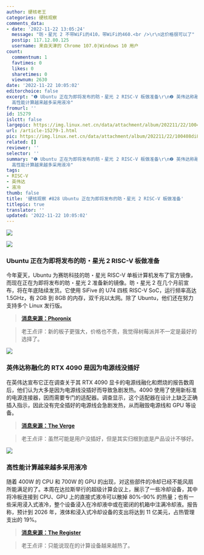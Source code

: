 ```yaml
---
author: 硬核老王
categories: 硬核观察
comments_data:
- date: '2022-11-22 13:05:24'
  message: "昉・星光 2 不带WiFi的410，带WiFi的460.<br />\r\n这价格很可以了"
  postip: 117.12.80.125
  username: 来自天津的 Chrome 107.0|Windows 10 用户
count:
  commentnum: 1
  favtimes: 0
  likes: 0
  sharetimes: 0
  viewnum: 2630
date: '2022-11-22 10:05:02'
editorchoice: false
excerpt: "❶ Ubuntu 正在为即将发布的昉・星光 2 RISC-V 板做准备\r\n❷ 英伟达称融化的 RTX 4090 是因为电源线没插好\r\n❸
  高性能计算越来越多采用液冷"
fromurl: ''
id: 15279
islctt: false
largepic: https://img.linux.net.cn/data/attachment/album/202211/22/100408di8jwzcvfigfwgfw.jpg
url: /article-15279-1.html
pic: https://img.linux.net.cn/data/attachment/album/202211/22/100408di8jwzcvfigfwgfw.jpg.thumb.jpg
related: []
reviewer: ''
selector: ''
summary: "❶ Ubuntu 正在为即将发布的昉・星光 2 RISC-V 板做准备\r\n❷ 英伟达称融化的 RTX 4090 是因为电源线没插好\r\n❸
  高性能计算越来越多采用液冷"
tags:
- RISC-V
- 英伟达
- 液冷
thumb: false
title: '硬核观察 #828 Ubuntu 正在为即将发布的昉・星光 2 RISC-V 板做准备'
titlepic: true
translator: ''
updated: '2022-11-22 10:05:02'
---
```


![](/data/attachment/album/202211/22/100408di8jwzcvfigfwgfw.jpg)


![](/data/attachment/album/202211/22/100416bjizxuiuyrstiptu.jpg)


### Ubuntu 正在为即将发布的昉・星光 2 RISC-V 板做准备


今年夏天，Ubuntu 为赛昉科技的昉・星光 RISC-V 单板计算机发布了官方镜像，而现在正在为即将发布的昉・星光 2 准备新的镜像。昉・星光 2 在几个月前宣布，将在年底陆续发货。它使用 SiFive 的 U74 四核 RISC-V SoC，运行频率高达 1.5GHz，有 2GB 到 8GB 的内存，双千兆以太网。除了 Ubuntu，他们还在努力支持多个 Linux 发行版。



> 
> **[消息来源：Phoronix](https://www.phoronix.com/news/Ubuntu-StarFive-VisionFive-2)**
> 
> 
> 



> 
> 老王点评：新的板子更强大，价格也不贵，我觉得树莓派并不一定是最好的选择了。
> 
> 
> 


![](/data/attachment/album/202211/22/100427nenqt0qtu4e3s0o8.jpg)


### 英伟达称融化的 RTX 4090 是因为电源线没插好


在英伟达宣布它正在调查关于其 RTX 4090 显卡的电源线融化和燃烧的报告数周后，他们认为大多是因为电源线没插好而导致急剧发热。4090 使用了使用新标准的电源连接器，因而需要专门的适配器。调查显示，这个适配器在设计上缺乏正确插入指示，因此没有完全插好的电源线会急剧发热，从而融毁电源线和 GPU 等设备。



> 
> **[消息来源：The Verge](https://www.theverge.com/2022/11/18/23466974/nvidia-rtx-4090-power-cable-12vhpwr-melt-burn-plugged-in)**
> 
> 
> 



> 
> 老王点评：虽然可能是用户没插好，但是其实归根到底是产品设计不够好。
> 
> 
> 


![](/data/attachment/album/202211/22/100439vhczv1qq5ulubjuo.jpg)


### 高性能计算越来越多采用液冷


随着 400W 的 CPU 和 700W 的 GPU 的出现，对这些部件的冷却已经不能风扇所能满足的了。本周在达拉斯举行的超级计算会议上，展示了一些冷却设备，其中将冷板连接到 CPU、GPU 上的直接式液冷可以散掉 80%-90% 的热量；也有一些采用浸入式液冷，整个设备浸入在冷却液中或在密闭的机箱中注满冷却液。报告称，预计到 2026 年，液体和浸入式冷却设备的支出将达到 11 亿美元，占热管理支出的 19%。



> 
> **[消息来源：The Register](https://www.theregister.com/2022/11/19/liquid_cooling_sc22)**
> 
> 
> 



> 
> 老王点评：只能说现在的计算设备越来越热了。
> 
> 
>